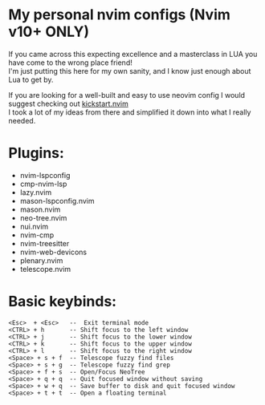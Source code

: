 
# My personal nvim configs (**Nvim v10+ ONLY**)
If you came across this expecting excellence and a masterclass in LUA you have come to the wrong place friend!<br>
I'm just putting this here for my own sanity, and I know just enough about Lua to get by.

If you are looking for a well-built and easy to use neovim config I would suggest checking out [kickstart.nvim](https://github.com/nvim-lua/kickstart.nvim)<br>
I took a lot of my ideas from there and simplified it down into what I really needed. 


# Plugins:                                                                                                    
- nvim-lspconfig                                                                                             
- cmp-nvim-lsp                                                                            
- lazy.nvim                                                                              
- mason-lspconfig.nvim                                                                  
- mason.nvim                                         
- neo-tree.nvim                                                                          
- nui.nvim                                                                       
- nvim-cmp                                                                                
- nvim-treesitter                                                                       
- nvim-web-devicons                                                                 
- plenary.nvim                                                                    
- telescope.nvim                                                                           


# Basic keybinds:
```
<Esc>  + <Esc>   --  Exit terminal mode
<CTRL> + h       -- Shift focus to the left window 
<CTRL> + j       -- Shift focus to the lower window
<CTRL> + k       -- Shift focus to the upper window
<CTRL> + l       -- Shift focus to the right window
<Space> + s + f  -- Telescope fuzzy find files
<Space> + s + g  -- Telescope fuzzy find grep
<Space> + f + s  -- Open/Focus NeoTree
<Space> + q + q  -- Quit focused window without saving
<Space> + w + q  -- Save buffer to disk and quit focused window
<Space> + t + t  -- Open a floating terminal
```